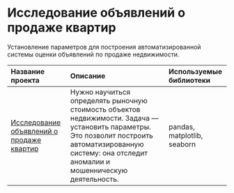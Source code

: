 # Исследование объявлений о продаже квартир
Установление параметров для построения автоматизированной системы оценки объявлений по продаже недвижимости.


| Название проекта            | Описание         | Используемые библиотеки                     |
| :-------------------- | :--------------------- |:---------------------------|
|[Исследование объявлений о продаже квартир](https://github.com/VH135/research_apartments_sale_ads/blob/main/research_apartments_sale_ads.ipynb "Исследование объявлений о продаже квартир") | Нужно научиться определять рыночную стоимость объектов недвижимости. Задача — установить параметры. Это позволит построить автоматизированную систему: она отследит аномалии и мошенническую деятельность. | pandas, matplotlib, seaborn |
